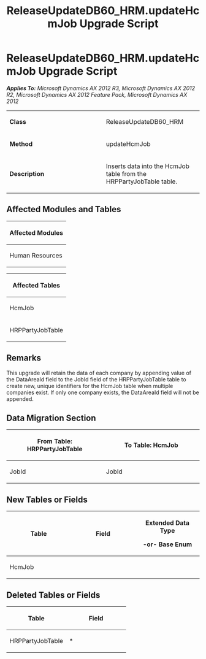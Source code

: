 ﻿---
title: ReleaseUpdateDB60_HRM.updateHcmJob Upgrade Script
TOCTitle: ReleaseUpdateDB60_HRM.updateHcmJob Upgrade Script
ms:assetid: 8be538fc-a156-ced7-03dd-b356e7fc700f
ms:mtpsurl: https://msdn.microsoft.com/en-us/library/JJ736445(v=AX.60)
ms:contentKeyID: 49709632
ms.date: 05/18/2015
mtps_version: v=AX.60
---

# ReleaseUpdateDB60\_HRM.updateHcmJob Upgrade Script 


_**Applies To:** Microsoft Dynamics AX 2012 R3, Microsoft Dynamics AX 2012 R2, Microsoft Dynamics AX 2012 Feature Pack, Microsoft Dynamics AX 2012_

<table>
<colgroup>
<col style="width: 50%" />
<col style="width: 50%" />
</colgroup>
<tbody>
<tr class="odd">
<td><p><strong>Class</strong></p></td>
<td><p>ReleaseUpdateDB60_HRM</p></td>
</tr>
<tr class="even">
<td><p><strong>Method</strong></p></td>
<td><p>updateHcmJob</p></td>
</tr>
<tr class="odd">
<td><p><strong>Description</strong></p></td>
<td><p>Inserts data into the HcmJob table from the HRPPartyJobTable table.</p></td>
</tr>
</tbody>
</table>


## Affected Modules and Tables

<table>
<colgroup>
<col style="width: 100%" />
</colgroup>
<thead>
<tr class="header">
<th><p>Affected Modules</p></th>
</tr>
</thead>
<tbody>
<tr class="odd">
<td><p>Human Resources</p></td>
</tr>
</tbody>
</table>


<table>
<colgroup>
<col style="width: 100%" />
</colgroup>
<thead>
<tr class="header">
<th><p>Affected Tables</p></th>
</tr>
</thead>
<tbody>
<tr class="odd">
<td><p>HcmJob</p></td>
</tr>
<tr class="even">
<td><p>HRPPartyJobTable</p></td>
</tr>
</tbody>
</table>


## Remarks

This upgrade will retain the data of each company by appending value of the DataAreaId field to the JobId field of the HRPPartyJobTable table to create new, unique identifiers for the HcmJob table when multiple companies exist. If only one company exists, the DataAreaId field will not be appended.

## Data Migration Section

<table>
<colgroup>
<col style="width: 50%" />
<col style="width: 50%" />
</colgroup>
<thead>
<tr class="header">
<th><p>From Table: HRPPartyJobTable</p></th>
<th><p>To Table: HcmJob</p></th>
</tr>
</thead>
<tbody>
<tr class="odd">
<td><p>JobId</p></td>
<td><p>JobId</p></td>
</tr>
</tbody>
</table>


## New Tables or Fields

<table>
<colgroup>
<col style="width: 33%" />
<col style="width: 33%" />
<col style="width: 33%" />
</colgroup>
<thead>
<tr class="header">
<th><p>Table</p></th>
<th><p>Field</p></th>
<th><p>Extended Data Type</p>
<p>-or- Base Enum</p></th>
</tr>
</thead>
<tbody>
<tr class="odd">
<td><p>HcmJob</p></td>
<td><p></p></td>
<td><p></p></td>
</tr>
</tbody>
</table>


## Deleted Tables or Fields

<table>
<colgroup>
<col style="width: 50%" />
<col style="width: 50%" />
</colgroup>
<thead>
<tr class="header">
<th><p>Table</p></th>
<th><p>Field</p></th>
</tr>
</thead>
<tbody>
<tr class="odd">
<td><p>HRPPartyJobTable</p></td>
<td><p>*</p></td>
</tr>
</tbody>
</table>

  


